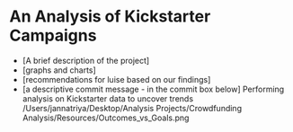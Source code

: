 # An Analysis of Kickstarter Campaigns
* [A brief description of the project]
* [graphs and charts]
* [recommendations for luise based on our findings]
* [a descriptive commit message - in the commit box below]
Performing analysis on Kickstarter data to uncover trends
/Users/jannatriya/Desktop/Analysis Projects/Crowdfunding Analysis/Resources/Outcomes_vs_Goals.png
